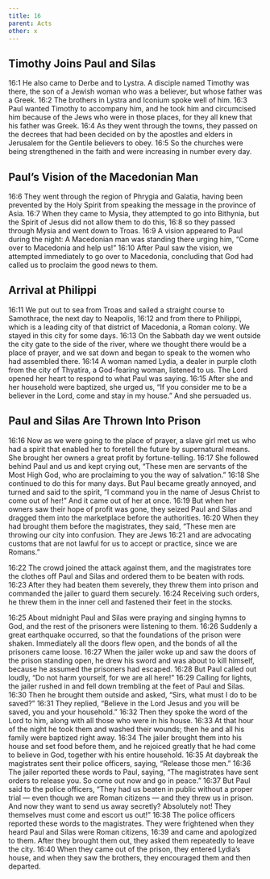 ```yaml
---
title: 16
parent: Acts
other: x
---
```

## Timothy Joins Paul and Silas

<a name="16:1">16:1</a> He also came to Derbe and to Lystra. A disciple named Timothy was there, the son of a Jewish woman who was a believer, but whose father was a Greek. <a name="16:2">16:2</a> The brothers in Lystra and Iconium spoke well of him. <a name="16:3">16:3</a> Paul wanted Timothy to accompany him, and he took him and circumcised him because of the Jews who were in those places, for they all knew that his father was Greek. <a name="16:4">16:4</a> As they went through the towns, they passed on the decrees that had been decided on by the apostles and elders in Jerusalem for the Gentile believers to obey. <a name="16:5">16:5</a> So the churches were being strengthened in the faith and were increasing in number every day.

## Paul’s Vision of the Macedonian Man

<a name="16:6">16:6</a> They went through the region of Phrygia and Galatia, having been prevented by the Holy Spirit from speaking the message in the province of Asia. <a name="16:7">16:7</a> When they came to Mysia, they attempted to go into Bithynia, but the Spirit of Jesus did not allow them to do this, <a name="16:8">16:8</a> so they passed through Mysia and went down to Troas. <a name="16:9">16:9</a> A vision appeared to Paul during the night: A Macedonian man was standing there urging him, “Come over to Macedonia and help us!” <a name="16:10">16:10</a> After Paul saw the vision, we attempted immediately to go over to Macedonia, concluding that God had called us to proclaim the good news to them.

## Arrival at Philippi

<a name="16:11">16:11</a> We put out to sea from Troas and sailed a straight course to Samothrace, the next day to Neapolis, <a name="16:12">16:12</a> and from there to Philippi, which is a leading city of that district of Macedonia, a Roman colony. We stayed in this city for some days. <a name="16:13">16:13</a> On the Sabbath day we went outside the city gate to the side of the river, where we thought there would be a place of prayer, and we sat down and began to speak to the women who had assembled there. <a name="16:14">16:14</a> A woman named Lydia, a dealer in purple cloth from the city of Thyatira, a God-fearing woman, listened to us. The Lord opened her heart to respond to what Paul was saying. <a name="16:15">16:15</a> After she and her household were baptized, she urged us, “If you consider me to be a believer in the Lord, come and stay in my house.” And she persuaded us.

## Paul and Silas Are Thrown Into Prison

<a name="16:16">16:16</a> Now as we were going to the place of prayer, a slave girl met us who had a spirit that enabled her to foretell the future by supernatural means. She brought her owners a great profit by fortune-telling. <a name="16:17">16:17</a> She followed behind Paul and us and kept crying out, “These men are servants of the Most High God, who are proclaiming to you the way of salvation.” <a name="16:18">16:18</a> She continued to do this for many days. But Paul became greatly annoyed, and turned and said to the spirit, “I command you in the name of Jesus Christ to come out of her!” And it came out of her at once. <a name="16:19">16:19</a> But when her owners saw their hope of profit was gone, they seized Paul and Silas and dragged them into the marketplace before the authorities. <a name="16:20">16:20</a> When they had brought them before the magistrates, they said, “These men are throwing our city into confusion. They are Jews <a name="16:21">16:21</a> and are advocating customs that are not lawful for us to accept or practice, since we are Romans.”

<a name="16:22">16:22</a> The crowd joined the attack against them, and the magistrates tore the clothes off Paul and Silas and ordered them to be beaten with rods. <a name="16:23">16:23</a> After they had beaten them severely, they threw them into prison and commanded the jailer to guard them securely. <a name="16:24">16:24</a> Receiving such orders, he threw them in the inner cell and fastened their feet in the stocks.

<a name="16:25">16:25</a> About midnight Paul and Silas were praying and singing hymns to God, and the rest of the prisoners were listening to them. <a name="16:26">16:26</a> Suddenly a great earthquake occurred, so that the foundations of the prison were shaken. Immediately all the doors flew open, and the bonds of all the prisoners came loose. <a name="16:27">16:27</a> When the jailer woke up and saw the doors of the prison standing open, he drew his sword and was about to kill himself, because he assumed the prisoners had escaped. <a name="16:28">16:28</a> But Paul called out loudly, “Do not harm yourself, for we are all here!” <a name="16:29">16:29</a> Calling for lights, the jailer rushed in and fell down trembling at the feet of Paul and Silas. <a name="16:30">16:30</a> Then he brought them outside and asked, “Sirs, what must I do to be saved?” <a name="16:31">16:31</a> They replied, “Believe in the Lord Jesus and you will be saved, you and your household.” <a name="16:32">16:32</a> Then they spoke the word of the Lord to him, along with all those who were in his house. <a name="16:33">16:33</a> At that hour of the night he took them and washed their wounds; then he and all his family were baptized right away. <a name="16:34">16:34</a> The jailer brought them into his house and set food before them, and he rejoiced greatly that he had come to believe in God, together with his entire household. <a name="16:35">16:35</a> At daybreak the magistrates sent their police officers, saying, “Release those men.” <a name="16:36">16:36</a> The jailer reported these words to Paul, saying, “The magistrates have sent orders to release you. So come out now and go in peace.” <a name="16:37">16:37</a> But Paul said to the police officers, “They had us beaten in public without a proper trial — even though we are Roman citizens — and they threw us in prison. And now they want to send us away secretly? Absolutely not! They themselves must come and escort us out!” <a name="16:38">16:38</a> The police officers reported these words to the magistrates. They were frightened when they heard Paul and Silas were Roman citizens, <a name="16:39">16:39</a> and came and apologized to them. After they brought them out, they asked them repeatedly to leave the city. <a name="16:40">16:40</a> When they came out of the prison, they entered Lydia’s house, and when they saw the brothers, they encouraged them and then departed.

